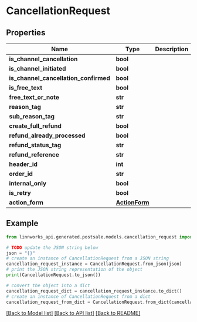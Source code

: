 # CancellationRequest


## Properties

Name | Type | Description | Notes
------------ | ------------- | ------------- | -------------
**is_channel_cancellation** | **bool** |  | [optional] 
**is_channel_initiated** | **bool** |  | [optional] 
**is_channel_cancellation_confirmed** | **bool** |  | [optional] 
**is_free_text** | **bool** |  | [optional] 
**free_text_or_note** | **str** |  | [optional] 
**reason_tag** | **str** |  | [optional] 
**sub_reason_tag** | **str** |  | [optional] 
**create_full_refund** | **bool** |  | [optional] 
**refund_already_processed** | **bool** |  | [optional] 
**refund_status_tag** | **str** |  | [optional] 
**refund_reference** | **str** |  | [optional] 
**header_id** | **int** |  | [optional] 
**order_id** | **str** |  | [optional] 
**internal_only** | **bool** |  | [optional] 
**is_retry** | **bool** |  | [optional] 
**action_form** | [**ActionForm**](ActionForm.md) |  | [optional] 

## Example

```python
from linnworks_api.generated.postsale.models.cancellation_request import CancellationRequest

# TODO update the JSON string below
json = "{}"
# create an instance of CancellationRequest from a JSON string
cancellation_request_instance = CancellationRequest.from_json(json)
# print the JSON string representation of the object
print(CancellationRequest.to_json())

# convert the object into a dict
cancellation_request_dict = cancellation_request_instance.to_dict()
# create an instance of CancellationRequest from a dict
cancellation_request_from_dict = CancellationRequest.from_dict(cancellation_request_dict)
```
[[Back to Model list]](../README.md#documentation-for-models) [[Back to API list]](../README.md#documentation-for-api-endpoints) [[Back to README]](../README.md)


